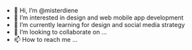 - 👋 Hi, I’m @misterdiene
- 👀 I’m interested in design and web mobile app development
- 🌱 I’m currently learning for design and social media strategy
- 💞️ I’m looking to collaborate on ...
- 📫 How to reach me ...

<!---
misterdiene/misterdiene is a ✨ special ✨ repository because its `README.md` (this file) appears on your GitHub profile.
You can click the Preview link to take a look at your changes.
--->
